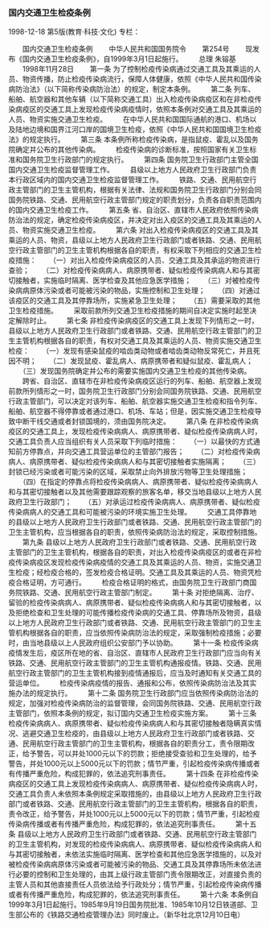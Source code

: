 ### 国内交通卫生检疫条例

1998-12-18
第5版(教育·科技·文化)
专栏：

　　国内交通卫生检疫条例
　　中华人民共和国国务院令
　　第254号
　　现发布《国内交通卫生检疫条例》，自1999年3月1日起施行。
　　总理  朱镕基
　　1998年11月28日
　　第一条  为了控制检疫传染病通过交通工具及其乘运的人员、物资传播，防止检疫传染病流行，保障人体健康，依照《中华人民共和国传染病防治法》（以下简称传染病防治法）的规定，制定本条例。
　　第二条  列车、船舶、航空器和其他车辆（以下简称交通工具）出入检疫传染病疫区和在非检疫传染病疫区的交通工具上发现检疫传染病疫情时，依照本条例对交通工具及其乘运的人员、物资实施交通卫生检疫。
　　在中华人民共和国国际通航的港口、机场以及陆地边境和国界江河口岸的国境卫生检疫，依照《中华人民共和国国境卫生检疫法》的规定执行。
　　第三条  本条例所称检疫传染病，是指鼠疫、霍乱以及国务院确定并公布的其他传染病。
　　检疫传染病的诊断标准，按照国家有关卫生标准和国务院卫生行政部门的规定执行。
　　第四条  国务院卫生行政部门主管全国国内交通卫生检疫监督管理工作。
　　县级以上地方人民政府卫生行政部门负责本行政区域内的国内交通卫生检疫监督管理工作。
　　铁路、交通、民用航空行政主管部门的卫生主管机构，根据有关法律、法规和国务院卫生行政部门分别会同国务院铁路、交通、民用航空行政主管部门规定的职责划分，负责各自职责范围内的国内交通卫生检疫工作。
　　第五条  省、自治区、直辖市人民政府依照传染病防治法的规定，确定检疫传染病疫区，并决定对出入疫区的交通工具及其乘运的人员、物资实施交通卫生检疫。
　　第六条  对出入检疫传染病疫区的交通工具及其乘运的人员、物资，县级以上地方人民政府卫生行政部门或者铁路、交通、民用航空行政主管部门的卫生主管机构根据各自的职责，有权采取下列相应的交通卫生检疫措施：
　　（一）对出入检疫传染病疫区的人员、交通工具及其承运的物资进行查验；
　　（二）对检疫传染病病人、病原携带者、疑似检疫传染病病人和与其密切接触者，实施临时隔离、医学检查及其他应急医学措施；
　　（三）对被检疫传染病病原体污染或者可能被污染的物品，实施控制和卫生处理；
　　（四）对通过该疫区的交通工具及其停靠场所，实施紧急卫生处理；
　　（五）需要采取的其他卫生检疫措施。
　　采取前款所列交通卫生检疫措施的期间自决定实施时起至决定解除时止。
　　第七条  非检疫传染病疫区的交通工具上发现下列情形之一时，县级以上地方人民政府卫生行政部门或者铁路、交通、民用航空行政主管部门的卫生主管机构根据各自的职责，有权对交通工具及其乘运的人员、物资实施交通卫生检疫：
　　（一）发现有感染鼠疫的啮齿类动物或者啮齿类动物反常死亡，并且死因不明；
　　（二）发现鼠疫、霍乱病人、病原携带者和疑似鼠疫、霍乱病人；
　　（三）发现国务院确定并公布的需要实施国内交通卫生检疫的其他传染病。
　　跨省、自治区、直辖市在非检疫传染病疫区运行的列车、船舶、航空器上发现前款所列情形之一时，国务院卫生行政部门分别会同国务院铁路、交通、民用航空行政主管部门，可以决定对该列车、船舶、航空器实施交通卫生检疫和指令列车、船舶、航空器不得停靠或者通过港口、机场、车站；但是，因实施交通卫生检疫导致中断干线交通或者封锁国境的，须由国务院决定。
　　第八条  在非检疫传染病疫区的交通工具上，发现检疫传染病病人、病原携带者、疑似检疫传染病病人时，交通工具负责人应当组织有关人员采取下列临时措施：
　　（一）以最快的方式通知前方停靠点，并向交通工具营运单位的主管部门报告；
　　（二）对检疫传染病病人、病原携带者、疑似检疫传染病病人和与其密切接触者实施隔离；
　　（三）封锁已经污染或者可能污染的区域，采取禁止向外排放污物等卫生处理措施；
　　（四）在指定的停靠点将检疫传染病病人、病原携带者、疑似检疫传染病病人和与其密切接触者以及其他需要跟踪观察的旅客名单，移交当地县级以上地方人民政府卫生行政部门；
　　（五）对承运过检疫传染病病人、病原携带者、疑似检疫传染病病人的交通工具和可能被污染的环境实施卫生处理。
　　交通工具停靠地的县级以上地方人民政府卫生行政部门或者铁路、交通、民用航空行政主管部门的卫生主管机构，应当根据各自的职责，依照传染病防治法的规定，采取控制措施。
　　第九条  县级以上地方人民政府卫生行政部门或者铁路、交通、民用航空行政主管部门的卫生主管机构，根据各自的职责，对出入检疫传染病疫区的或者在非检疫传染病疫区发现检疫传染病疫情的交通工具及其乘运的人员、物资，实施交通卫生检疫；经检疫合格的，签发检疫合格证明。交通工具及其乘运的人员、物资凭检疫合格证明，方可通行。
　　检疫合格证明的格式，由国务院卫生行政部门商国务院铁路、交通、民用航空行政主管部门制定。
　　第十条  对拒绝隔离、治疗、留验的检疫传染病病人、病原携带者、疑似检疫传染病病人和与其密切接触者，以及拒绝检查和卫生处理的可能传播检疫传染病的交通工具、停靠场所及物资，县级以上地方人民政府卫生行政部门或者铁路、交通、民用航空行政主管部门的卫生主管机构根据各自的职责，应当依照传染病防治法的规定，采取强制检疫措施；必要时，由当地县级以上人民政府组织公安部门予以协助。
　　第十一条  检疫传染病疫情发生后，疫区所在地的省、自治区、直辖市人民政府卫生行政部门应当向有关铁路、交通、民用航空行政主管部门的卫生主管机构通报疫情。铁路、交通、民用航空行政主管部门的卫生主管机构接到疫情通报后，应当及时通知有关交通工具的营运单位。
　　检疫传染病疫情的报告、通报和公布，依照传染病防治法及其实施办法的规定执行。
　　第十二条  国务院卫生行政部门应当依照传染病防治法的规定，加强对检疫传染病防治的监督管理，会同国务院铁路、交通、民用航空行政主管部门，依照本条例的规定，拟订国内交通卫生检疫实施方案。
　　第十三条  检疫传染病病人、病原携带者、疑似检疫传染病病人和与其密切接触者隐瞒真实情况、逃避交通卫生检疫的，由县级以上地方人民政府卫生行政部门或者铁路、交通、民用航空行政主管部门的卫生主管机构，根据各自的职责分工，责令限期改正，给予警告，可以并处1000元以下的罚款；拒绝接受查验和卫生处理的，给予警告，并处1000元以上5000元以下的罚款；情节严重，引起检疫传染病传播或者有传播严重危险，构成犯罪的，依法追究刑事责任。
　　第十四条  在非检疫传染病疫区的交通工具上发现检疫传染病病人、病原携带者、疑似检疫传染病病人时，交通工具负责人未依照本条例规定采取措施的，由县级以上地方人民政府卫生行政部门或者铁路、交通、民用航空行政主管部门的卫生主管机构，根据各自的职责，责令改正，给予警告，并处1000元以上5000元以下的罚款；情节严重，引起检疫传染病传播或者有传播严重危险，构成犯罪的，依法追究刑事责任。
　　第十五条  县级以上地方人民政府卫生行政部门或者铁路、交通、民用航空行政主管部门的卫生主管机构，对发现的检疫传染病病人、病原携带者、疑似检疫传染病病人和与其密切接触者，未依法实施临时隔离、医学检查和其他应急医学措施的，以及对被检疫传染病病原体污染或者可能被污染的物品、交通工具及其停靠场所未依法进行必要的控制和卫生处理的，由其上级行政主管部门责令限期改正，对直接负责的主管人员和其他直接责任人员依法给予行政处分；情节严重，引起检疫传染病传播或者有传播严重危险，构成犯罪的，依法追究刑事责任。
　　第十六条  本条例自1999年3月1日起施行。1985年9月19日国务院批准、1985年10月12日铁道部、卫生部公布的《铁路交通检疫管理办法》同时废止。（新华社北京12月10日电）
